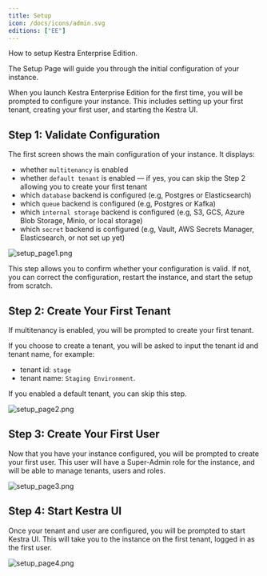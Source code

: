 ```yaml
---
title: Setup
icon: /docs/icons/admin.svg
editions: ["EE"]
---
```


How to setup Kestra Enterprise Edition.

The Setup Page will guide you through the initial configuration of your instance.

When you launch Kestra Enterprise Edition for the first time, you will be prompted to configure your instance. This includes setting up your first tenant, creating your first user, and starting the Kestra UI.

## Step 1: Validate Configuration

The first screen shows the main configuration of your instance. It displays:
- whether `multitenancy` is enabled
- whether `default tenant` is enabled — if yes, you can skip the Step 2 allowing you to create your first tenant
- which `database` backend is configured (e.g, Postgres or Elasticsearch)
- which `queue` backend is configured (e.g, Postgres or Kafka)
- which `internal storage` backend is configured (e.g, S3, GCS, Azure Blob Storage, Minio, or local storage)
- which `secret` backend is configured (e.g, Vault, AWS Secrets Manager, Elasticsearch, or not set up yet)

![setup_page1.png](/docs/enterprise/setup_page1.png)

This step allows you to confirm whether your configuration is valid. If not, you can correct the configuration, restart the instance, and start the setup from scratch.

## Step 2: Create Your First Tenant

If multitenancy is enabled, you will be prompted to create your first tenant.

If you choose to create a tenant, you will be asked to input the tenant id and tenant name, for example:
- tenant id: `stage`
- tenant name: `Staging Environment`.

If you enabled a default tenant, you can skip this step.

![setup_page2.png](/docs/enterprise/setup_page2.png)


## Step 3: Create Your First User

Now that you have your instance configured, you will be prompted to create your first user. This user will have a Super-Admin role for the instance, and will be able to manage tenants, users and roles.

![setup_page3.png](/docs/enterprise/setup_page3.png)


## Step 4: Start Kestra UI

Once your tenant and user are configured, you will be prompted to start Kestra UI. This will take you to the instance on the first tenant, logged in as the first user.

![setup_page4.png](/docs/enterprise/setup_page4.png)

